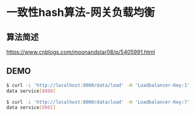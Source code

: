 # 一致性hash算法-网关负载均衡

## 算法简述
https://www.cnblogs.com/moonandstar08/p/5405991.html

## DEMO
```bash
$ curl -i 'http://localhost:8000/data/load' -H 'Loadbalancer-Key:1'
data service[8080]
```
```bash
$ curl -i 'http://localhost:8000/data/load' -H 'Loadbalancer-Key:7'
data service[8081]
```
